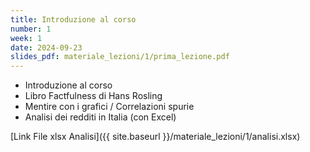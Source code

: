 ```yaml
---
title: Introduzione al corso
number: 1
week: 1
date: 2024-09-23
slides_pdf: materiale_lezioni/1/prima_lezione.pdf
---
```


- Introduzione al corso
- Libro Factfulness di Hans Rosling
- Mentire con i grafici / Correlazioni spurie
- Analisi dei redditi in Italia (con Excel)

[Link File xlsx Analisi]({{ site.baseurl }}/materiale_lezioni/1/analisi.xlsx)